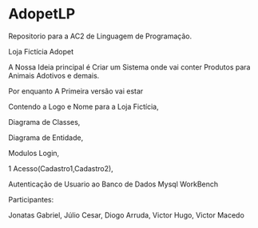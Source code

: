 # AdopetLP
Repositorio para a AC2 de Linguagem de Programação. 

Loja Fictícia Adopet

A Nossa Ideia principal é Criar um Sistema onde vai conter Produtos para Animais Adotivos e demais.

Por enquanto A Primeira versão vai estar

Contendo a Logo e Nome para a Loja Fictícia,

Diagrama de Classes,

Diagrama de Entidade,

Modulos Login,

1 Acesso(Cadastro1,Cadastro2),

Autenticação de Usuario ao Banco de Dados Mysql WorkBench

Participantes: 

  Jonatas Gabriel,
  Júlio Cesar,
  Diogo Arruda,
  Victor Hugo,
  Victor Macedo
